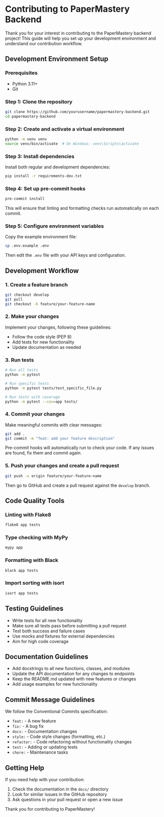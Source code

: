 # Contributing to PaperMastery Backend

Thank you for your interest in contributing to the PaperMastery backend project! This guide will help you set up your development environment and understand our contribution workflow.

## Development Environment Setup

### Prerequisites

- Python 3.11+
- Git

### Step 1: Clone the repository

```bash
git clone https://github.com/yourusername/papermastery-backend.git
cd papermastery-backend
```

### Step 2: Create and activate a virtual environment

```bash
python -m venv venv
source venv/bin/activate  # On Windows: venv\Scripts\activate
```

### Step 3: Install dependencies

Install both regular and development dependencies:

```bash
pip install -r requirements-dev.txt
```

### Step 4: Set up pre-commit hooks

```bash
pre-commit install
```

This will ensure that linting and formatting checks run automatically on each commit.

### Step 5: Configure environment variables

Copy the example environment file:

```bash
cp .env.example .env
```

Then edit the `.env` file with your API keys and configuration.

## Development Workflow

### 1. Create a feature branch

```bash
git checkout develop
git pull
git checkout -b feature/your-feature-name
```

### 2. Make your changes

Implement your changes, following these guidelines:

- Follow the code style (PEP 8)
- Add tests for new functionality
- Update documentation as needed

### 3. Run tests

```bash
# Run all tests
python -m pytest

# Run specific tests
python -m pytest tests/test_specific_file.py

# Run tests with coverage
python -m pytest --cov=app tests/
```

### 4. Commit your changes

Make meaningful commits with clear messages:

```bash
git add .
git commit -m "feat: add your feature description"
```

Pre-commit hooks will automatically run to check your code. If any issues are found, fix them and commit again.

### 5. Push your changes and create a pull request

```bash
git push -u origin feature/your-feature-name
```

Then go to GitHub and create a pull request against the `develop` branch.

## Code Quality Tools

### Linting with Flake8

```bash
flake8 app tests
```

### Type checking with MyPy

```bash
mypy app
```

### Formatting with Black

```bash
black app tests
```

### Import sorting with isort

```bash
isort app tests
```

## Testing Guidelines

- Write tests for all new functionality
- Make sure all tests pass before submitting a pull request
- Test both success and failure cases
- Use mocks and fixtures for external dependencies
- Aim for high code coverage

## Documentation Guidelines

- Add docstrings to all new functions, classes, and modules
- Update the API documentation for any changes to endpoints
- Keep the README.md updated with new features or changes
- Add usage examples for new functionality

## Commit Message Guidelines

We follow the Conventional Commits specification:

- `feat:` - A new feature
- `fix:` - A bug fix
- `docs:` - Documentation changes
- `style:` - Code style changes (formatting, etc.)
- `refactor:` - Code refactoring without functionality changes
- `test:` - Adding or updating tests
- `chore:` - Maintenance tasks

## Getting Help

If you need help with your contribution:

1. Check the documentation in the `docs/` directory
2. Look for similar issues in the GitHub repository
3. Ask questions in your pull request or open a new issue

Thank you for contributing to PaperMastery! 